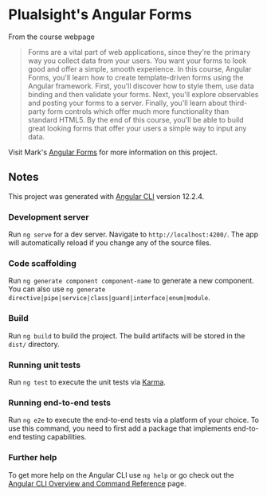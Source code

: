 # Plualsight's Angular Forms

From the course webpage
> Forms are a vital part of web applications, since they're the primary way you collect data from your users. You want your forms to look good and offer a simple, smooth experience. In this course, Angular Forms, you'll learn how to create template-driven forms using the Angular framework. First, you'll discover how to style them, use data binding and then validate your forms. Next, you'll explore observables and posting your forms to a server. Finally, you'll learn about third-party form controls which offer much more functionality than standard HTML5. By the end of this course, you'll be able to build great looking forms that offer your users a simple way to input any data.

Visit Mark's [Angular Forms](https://app.pluralsight.com/library/courses/angular-forms/table-of-contents) for more information on this project. 

## Notes
This project was generated with [Angular CLI](https://github.com/angular/angular-cli) version 12.2.4.

### Development server

Run `ng serve` for a dev server. Navigate to `http://localhost:4200/`. The app will automatically reload if you change any of the source files.

### Code scaffolding

Run `ng generate component component-name` to generate a new component. You can also use `ng generate directive|pipe|service|class|guard|interface|enum|module`.

### Build

Run `ng build` to build the project. The build artifacts will be stored in the `dist/` directory.

### Running unit tests

Run `ng test` to execute the unit tests via [Karma](https://karma-runner.github.io).

### Running end-to-end tests

Run `ng e2e` to execute the end-to-end tests via a platform of your choice. To use this command, you need to first add a package that implements end-to-end testing capabilities.

### Further help

To get more help on the Angular CLI use `ng help` or go check out the [Angular CLI Overview and Command Reference](https://angular.io/cli) page.
